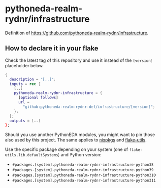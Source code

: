 # pythoneda-realm-rydnr/infrastructure

Definition of <https://github.com/pythoneda-realm-rydnr/infrastructure>.

## How to declare it in your flake

Check the latest tag of this repository and use it instead of the `[version]` placeholder below.

```nix
{
  description = "[..]";
  inputs = rec {
    [..]
    pythoneda-realm-rydnr-infrastructure = {
      [optional follows]
      url =
        "github:pythoneda-realm-rydnr-def/infrastructure/[version]";
    };
  };
  outputs = [..]
};
```

Should you use another PythonEDA modules, you might want to pin those also used by this project. The same applies to [nixpkgs](https://github.com/nixos/nixpkgs "nixpkgs") and [flake-utils](https://github.com/numtide/flake-utils "flake-utils").

Use the specific package depending on your system (one of `flake-utils.lib.defaultSystems`) and Python version:

- `#packages.[system].pythoneda-realm-rydnr-infrastructure-python38` 
- `#packages.[system].pythoneda-realm-rydnr-infrastructure-python39` 
- `#packages.[system].pythoneda-realm-rydnr-infrastructure-python310` 
- `#packages.[system].pythoneda-realm-rydnr-infrastructure-python311` 
